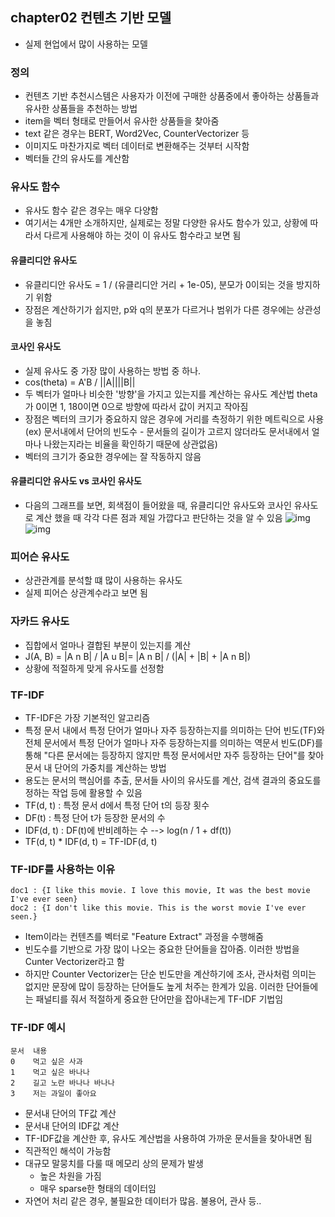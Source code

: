 ## chapter02 컨텐츠 기반 모델
- 실제 현업에서 많이 사용하는 모델

### 정의
- 컨텐츠 기반 추천시스템은 사용자가 이전에 구매한 상품중에서 좋아하는 상품들과 유사한 상품들을 추천하는 방법
- item을 벡터 형태로 만들어서 유사한 상품들을 찾아줌
- text 같은 경우는 BERT, Word2Vec, CounterVectorizer 등
- 이미지도 마찬가지로 벡터 데이터로 변환해주는 것부터 시작함
- 벡터들 간의 유사도를 계산함

### 유사도 함수
- 유사도 함수 같은 경우는 매우 다양함
- 여기서는 4개만 소개하지만, 실제로는 정말 다양한 유사도 함수가 있고, 상황에 따라서 다르게 사용해야 하는 것이 이 유사도 함수라고 보면 됨

#### 유클리디안 유사도
- 유클리디안 유사도 = 1 / (유클리디안 거리 + 1e-05), 분모가 0이되는 것을 방지하기 위함
- 장점은 계산하기가 쉽지만, p와 q의 분포가 다르거나 범위가 다른 경우에는 상관성을 놓침

#### 코사인 유사도
- 실제 유사도 중 가장 많이 사용하는 방법 중 하나. 
- cos(theta) = A'B / ||A||||B|| 
- 두 벡터가 얼마나 비슷한 '방향'을 가지고 있는지를 계산하는 유사도 계산법
  theta가 0이면 1, 180이면 0으로 방향에 따라서 값이 커지고 작아짐
- 장점은 벡터의 크기가 중요하지 않은 경우에 거리를 측정하기 위한 메트릭으로 사용(ex) 문서내에서 단어의 빈도수 - 문서들의 길이가 고르지 않더라도 문서내에서 얼마나 나왔는지라는 비율을 확인하기 때문에 상관없음)
- 벡터의 크기가 중요한 경우에는 잘 작동하지 않음

#### 유클리디안 유사도 vs 코사인 유사도
- 다음의 그래프를 보면, 회색점이 들어왔을 때, 유클리디안 유사도와 코사인 유사도로 계산 했을 때 각각 다른 점과 제일 가깝다고 판단하는 것을 알 수 있음
![img](https://github.com/koni114/TIL/blob/master/Machine-Learning/img/re01.JPG)
![img](https://github.com/koni114/TIL/blob/master/Machine-Learning/img/re02.JPG)

### 피어슨 유사도
- 상관관계를 분석할 떄 많이 사용하는 유사도
- 실제 피어슨 상관계수라고 보면 됨

### 자카드 유사도
- 집합에서 얼마나 결합된 부분이 있는지를 계산
- J(A, B) =  |A n B| / |A u B|= |A n B| / (|A| + |B| + |A n B|)
- 상황에 적절하게 맞게 유사도를 선정함

### TF-IDF
- TF-IDF은 가장 기본적인 알고리즘
- 특정 문서 내에서 특정 단어가 얼마나 자주 등장하는지를 의미하는 단어 빈도(TF)와 전체 문서에서 특정 단어가 얼마나 자주 등장하는지를 의미하는 역문서 빈도(DF)를 통해 "다른 문서에는 등장하지 않지만 특정 문서에서만 자주 등장하는 단어"를 찾아 문서 내 단어의 가중치를 계산하는 방법
- 용도는 문서의 핵심어를 추출, 문서들 사이의 유사도를 계산, 검색 결과의 중요도를 정하는 작업 등에 활용할 수 있음
- TF(d, t) : 특정 문서 d에서 특정 단어 t의 등장 횟수
- DF(t) : 특정 단어 t가 등장한 문서의 수
- IDF(d, t) : DF(t)에 반비례하는 수 --> log(n / 1 + df(t))
- TF(d, t) * IDF(d, t) = TF-IDF(d, t)

### TF-IDF를 사용하는 이유
~~~
doc1 : {I like this movie. I love this movie, It was the best movie I've ever seen}
doc2 : {I don't like this movie. This is the worst movie I've ever seen.}
~~~
- Item이라는 컨텐츠를 벡터로 "Feature Extract" 과정을 수행해줌
- 빈도수를 기반으로 가장 많이 나오는 중요한 단어들을 잡아줌. 이러한 방법을 Cunter Vectorizer라고 함
- 하지만 Counter Vectorizer는 단순 빈도만을 계산하기에 조사, 관사처럼 의미는 없지만 문장에 많이 등장하는 단어들도 높게 처주는 한계가 있음. 이러한 단어들에는 패널티를 줘서 적절하게 중요한 단어만을 잡아내는게 TF-IDF 기법임

### TF-IDF 예시
~~~
문서  내용
0    먹고 싶은 사과
1    먹고 싶은 바나나
2    길고 노란 바나나 바나나
3    저는 과일이 좋아요
~~~
- 문서내 단어의 TF값 계산
- 문서내 단어의 IDF값 계산
- TF-IDF값을 계산한 후, 유사도 계산법을 사용하여 가까운 문서들을 찾아내면 됨
- 직관적인 해석이 가능함
- 대규모 말뭉치를 다룰 때 메모리 상의 문제가 발생
  - 높은 차원을 가짐
  - 매우 sparse한 형태의 데이터임
- 자연어 처리 같은 경우, 불필요한 데이터가 많음. 불용어, 관사 등.. 